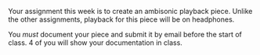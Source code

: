 Your assignment this week is to create an ambisonic playback piece. Unlike the other assignments, playback for this piece will be on headphones. 

You _must_ document your piece and submit it by email before the start of class. 4 of you will show your documentation in class. 